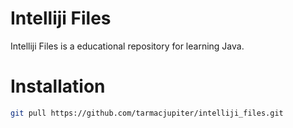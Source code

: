 # Intelliji Files

Intelliji Files is a educational repository for learning Java.

# Installation

```bash
git pull https://github.com/tarmacjupiter/intelliji_files.git
```



